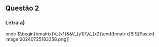 
<h2>Questão 2</h2>

<h3>Letra a)</h3>
onde $\begin{bmatrix}V_{x1}&&V_{y1}\\V_{x2}\end{bmatrix}$
![[Pasted image 20240725183358.png]]